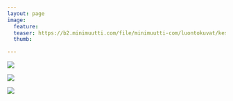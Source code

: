 ```yaml
---
layout: page
image:
  feature:
  teaser: https://b2.minimuutti.com/file/minimuutti-com/luontokuvat/kes%C3%A4/13/DS68754-245px.jpg
  thumb:

---
```


![](https://b2.minimuutti.com/file/minimuutti-com/luontokuvat/kes%C3%A4/13/DS68757-800px.jpg)

![](https://b2.minimuutti.com/file/minimuutti-com/luontokuvat/kes%C3%A4/13/DS68753-800px.jpg)

![](https://b2.minimuutti.com/file/minimuutti-com/luontokuvat/kes%C3%A4/13/DS68754-800px.jpg)
